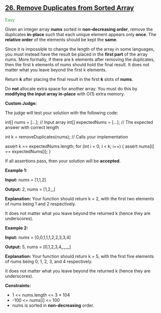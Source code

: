 ## [26. Remove Duplicates from Sorted Array](https://leetcode.com/problems/remove-duplicates-from-sorted-array/)

<p style="color:rgb(67, 160, 71);">Easy</p>

Given an integer array **nums** sorted in **non-decreasing order**, remove the duplicates **in-place** such that each unique element appears only **once**. The **relative order** of the elements should be kept the **same**.

Since it is impossible to change the length of the array in some languages, you must instead have the result be placed in the **first part** of the array nums. More formally, if there are k elements after removing the duplicates, then the first k elements of nums should hold the final result. It does not matter what you leave beyond the first k elements.

Return **k** after placing the final result in the first **k** slots of **nums**.

Do **not** allocate extra space for another array. You must do this by **modifying the input array in-place** with O(1) extra memory.

**Custom Judge:**

The judge will test your solution with the following code:

int[] nums = [...]; // Input array
int[] expectedNums = [...]; // The expected answer with correct length

int k = removeDuplicates(nums); // Calls your implementation

assert k == expectedNums.length;
for (int i = 0; i < k; i++) {
    assert nums[i] == expectedNums[i];
}

If all assertions pass, then your solution will be **accepted**.


**Example 1:**

<strong>Input:</strong> nums = [1,1,2]

<strong>Output:</strong> 2, nums = [1,2,_]

<strong>Explanation:</strong> Your function should return k = 2, with the first two elements of nums being 1 and 2 respectively.

It does not matter what you leave beyond the returned k (hence they are underscores).

**Example 2:**

<strong>Input:</strong> nums = [0,0,1,1,1,2,2,3,3,4]

<strong>Output:</strong> 5, nums = [0,1,2,3,4,_,_,_,_,_]

<strong>Explanation:</strong> Your function should return k = 5, with the first five elements of nums being 0, 1, 2, 3, and 4 respectively.

It does not matter what you leave beyond the returned k (hence they are underscores).
 

**Constraints:**

- 1 <= nums.length <= 3 * 104
- -100 <= nums[i] <= 100
- nums is sorted in **non-decreasing** order.
